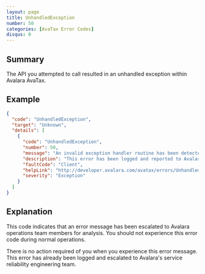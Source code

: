 ```yaml
---
layout: page
title: UnhandledException
number: 50
categories: [AvaTax Error Codes]
disqus: 0
---
```


## Summary

The API you attempted to call resulted in an unhandled exception within Avalara AvaTax.

## Example

```json
{
  "code": "UnhandledException",
  "target": "Unknown",
  "details": [
    {
      "code": "UnhandledException",
      "number": 50,
      "message": "An invalid exception handler routine has been detected.",
      "description": "This error has been logged and reported to Avalara system administrators.  -0-",
      "faultCode": "Client",
      "helpLink": "http://developer.avalara.com/avatax/errors/UnhandledException",
      "severity": "Exception"
    }
  ]
}
```

## Explanation

This code indicates that an error message has been escalated to Avalara operations team members for analysis.  You should not experience this error code during normal operations.

There is no action required of you when you experience this error message.  This error has already been logged and escalated to Avalara's service reliability engineering team.
